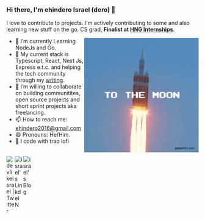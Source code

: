 ### Hi there, I'm ehindero Israel (dero) 👋

I love to contribute to  projects. I'm actively contributing to some and also learning new stuff on the go. CS grad, **Finalist at [HNG Internships](https://internship.zuri.team/)**. 

<img align="right" alt="GIF" height="300px" width="300px" src="./assets/skr-sig.gif" />

- 🔭 I’m currently Learning NodeJs and Go.
- 🌱 My current stack is Typescript, React, Next Js, Express e.t.c. and helping the tech community through my [writing](https://medium.com/@devlikeisrael).
- 👯 I’m willing to collaborate on building communitites, open source projects and short sprint projects aka freelancing.
- 📫 How to reach me: ehindero2016@gmail.com
- 😄 Pronouns: He/Him.
- 🎵 I code with trap lofi

<br>
<a href="https://twitter.com/devlikeisrael">
  <img align="left" alt="devlikeisrael | Twitter" width="22px" src="https://cdn.jsdelivr.net/npm/simple-icons@v3/icons/twitter.svg" />
</a>
<a href="https://www.linkedin.com/in/ehindero-israel-970813189/">
  <img align="left" alt="israel's LinkdeIN" width="22px" src="https://cdn.jsdelivr.net/npm/simple-icons@v3/icons/linkedin.svg" />
</a>

<a href="https://medium.com/@devlikeisrael">
  <img align="left" alt="israel's Blog" width="22px" src="https://cdn.jsdelivr.net/npm/simple-icons@3.0.1/icons/medium.svg" />
</a>

